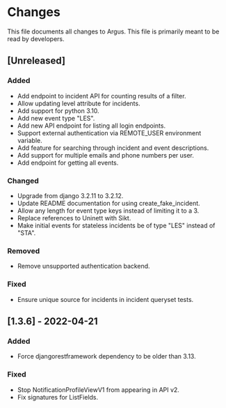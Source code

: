 # Changes
This file documents all changes to Argus. This file is primarily meant to be
read by developers.

## [Unreleased]

### Added
- Add endpoint to incident API for counting results of a filter.
- Allow updating level attribute for incidents.
- Add support for python 3.10.
- Add new event type "LES".
- Add new API endpoint for listing all login endpoints.
- Support external authentication via REMOTE_USER environment variable.
- Add feature for searching through incident and event descriptions.
- Add support for multiple emails and phone numbers per user.
- Add endpoint for getting all events.

### Changed
- Upgrade from django 3.2.11 to 3.2.12.
- Update README documentation for using create_fake_incident.
- Allow any length for event type keys instead of limiting it to
 a 3.
- Replace references to Uninett with Sikt.
- Make initial events for stateless incidents be of type "LES" instead of "STA".

### Removed
- Remove unsupported authentication backend.

### Fixed
- Ensure unique source for incidents in incident queryset tests.

## [1.3.6] - 2022-04-21

### Added
- Force djangorestframework dependency to be older than 3.13.

### Fixed
- Stop NotificationProfileViewV1 from appearing in API v2.
- Fix signatures for ListFields.
